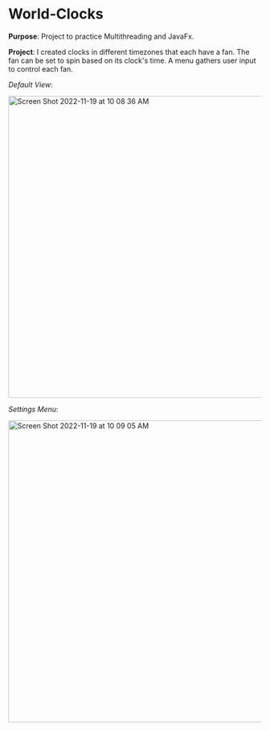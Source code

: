 # World-Clocks

**Purpose**: Project to practice Multithreading and JavaFx.

**Project**: I created clocks in different timezones that each have a fan. The fan can be set to spin based on its clock's time. A menu gathers user input to control each fan.

*Default View*:

<img width="600" alt="Screen Shot 2022-11-19 at 10 08 36 AM" src="https://user-images.githubusercontent.com/31792170/202865411-171a4d1f-8531-4ed8-8bb9-9b1d21e2f822.png">


*Settings Menu*:

<img width="600" alt="Screen Shot 2022-11-19 at 10 09 05 AM" src="https://user-images.githubusercontent.com/31792170/202865418-82e0c491-140d-4af2-8207-5c88d8e748a3.png">


